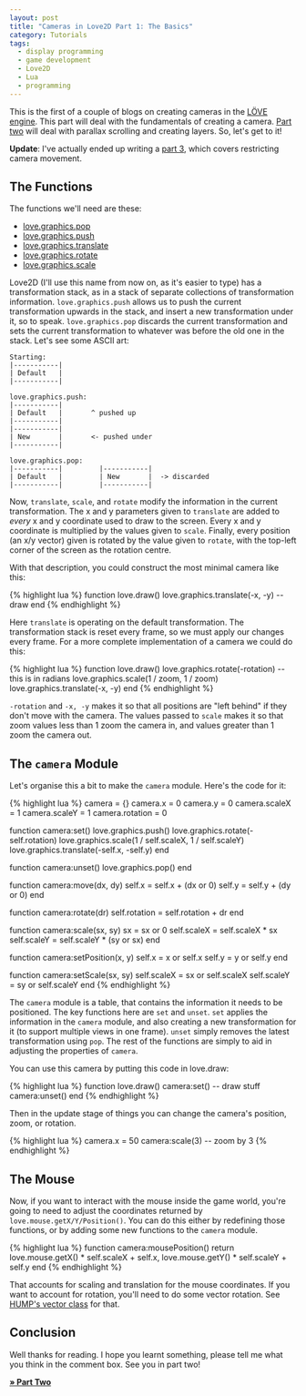 ```yaml
---
layout: post
title: "Cameras in Love2D Part 1: The Basics"
category: Tutorials
tags:
  - display programming
  - game development
  - Love2D
  - Lua
  - programming
---
```


This is the first of a couple of blogs on creating cameras in the [L&#214;VE engine](http://love2d.org). This part will deal with the fundamentals of creating a camera. [Part two](/2011/04/22/cameras-in-love2d-part-2-parallax-scrolling) will deal with parallax scrolling and creating layers. So, let's get to it!

**Update**: I've actually ended up writing a [part 3](/2011/05/09/cameras-in-love2d-part-3-movement-bounds), which covers restricting camera movement.

## The Functions

The functions we'll need are these:

* [love.graphics.pop](http://love2d.org/wiki/love.graphics.pop)
* [love.graphics.push](http://love2d.org/wiki/love.graphics.push)
* [love.graphics.translate](http://love2d.org/wiki/love.graphics.translate)
* [love.graphics.rotate](http://love2d.org/wiki/love.graphics.rotate)
* [love.graphics.scale](http://love2d.org/wiki/love.graphics.scale)

Love2D (I'll use this name from now on, as it's easier to type) has a transformation stack, as in a stack of separate collections of transformation information. `love.graphics.push` allows us to push the current transformation upwards in the stack, and insert a new transformation under it, so to speak. `love.graphics.pop` discards the current transformation and sets the current transformation to whatever was before the old one in the stack. Let's see some ASCII art:

    Starting:
    |-----------|
    | Default   |
    |-----------|

    love.graphics.push:
    |-----------|
    | Default   |       ^ pushed up
    |-----------|
    |-----------|
    | New       |       <- pushed under
    |-----------|

    love.graphics.pop:
    |-----------|         |-----------|
    | Default   |         | New       |  -> discarded
    |-----------|         |-----------|

Now, `translate`, `scale`, and `rotate` modify the information in the current transformation. The x and y parameters given to `translate` are added to _every_ x and y coordinate used to draw to the screen. Every x and y coordinate is multiplied by the values given to `scale`. Finally, every position (an x/y vector) given is rotated by the value given to `rotate`, with the top-left corner of the screen as the rotation centre.

With that description, you could construct the most minimal camera like this:

{% highlight lua %}
function love.draw()
  love.graphics.translate(-x, -y)
  -- draw
end
{% endhighlight %}

Here `translate` is operating on the default transformation. The transformation stack is reset every frame, so we must apply our changes every frame. For a more complete implementation of a camera we could do this:

{% highlight lua %}
function love.draw()
  love.graphics.rotate(-rotation) -- this is in radians
  love.graphics.scale(1 / zoom, 1 / zoom)
  love.graphics.translate(-x, -y)
end
{% endhighlight %}

`-rotation` and `-x, -y` makes it so that all positions are "left behind" if they don't move with the camera. The values passed to `scale` makes it so that zoom values less than 1 zoom the camera in, and values greater than 1 zoom the camera out.

## The `camera` Module

Let's organise this a bit to make the `camera` module. Here's the code for it:

{% highlight lua %}
camera = {}
camera.x = 0
camera.y = 0
camera.scaleX = 1
camera.scaleY = 1
camera.rotation = 0

function camera:set()
  love.graphics.push()
  love.graphics.rotate(-self.rotation)
  love.graphics.scale(1 / self.scaleX, 1 / self.scaleY)
  love.graphics.translate(-self.x, -self.y)
end

function camera:unset()
  love.graphics.pop()
end

function camera:move(dx, dy)
  self.x = self.x + (dx or 0)
  self.y = self.y + (dy or 0)
end

function camera:rotate(dr)
  self.rotation = self.rotation + dr
end

function camera:scale(sx, sy)
  sx = sx or 0
  self.scaleX = self.scaleX * sx
  self.scaleY = self.scaleY * (sy or sx)
end

function camera:setPosition(x, y)
  self.x = x or self.x
  self.y = y or self.y
end

function camera:setScale(sx, sy)
  self.scaleX = sx or self.scaleX
  self.scaleY = sy or self.scaleY
end
{% endhighlight %}

The `camera` module is a table, that contains the information it needs to be positioned. The key functions here are `set` and `unset`. `set` applies the information in the `camera` module, and also creating a new transformation for it (to support multiple views in one frame). `unset` simply removes the latest transformation using `pop`. The rest of the functions are simply to aid in adjusting the properties of `camera`.

You can use this camera by putting this code in love.draw:

{% highlight lua %}
function love.draw()
  camera:set()
  -- draw stuff
  camera:unset()
end
{% endhighlight %}

Then in the update stage of things you can change the camera's position, zoom, or rotation.

{% highlight lua %}
camera.x = 50
camera:scale(3) -- zoom by 3
{% endhighlight %}

## The Mouse

Now, if you want to interact with the mouse inside the game world, you're going to need to adjust the coordinates returned by `love.mouse.getX/Y/Position()`. You can do this either by redefining those functions, or by adding some new functions to the `camera` module.

{% highlight lua %}
function camera:mousePosition()
  return love.mouse.getX() * self.scaleX + self.x, love.mouse.getY() * self.scaleY + self.y
end
{% endhighlight %}

That accounts for scaling and translation for the mouse coordinates. If you want to account for rotation, you'll need to do some vector rotation. See [HUMP's vector class](https://github.com/vrld/hump/blob/master/vector.lua#L127) for that.

## Conclusion

Well thanks for reading. I hope you learnt something, please tell me what you think in the comment box. See you in part two!

**[&raquo; Part Two](/2011/04/22/cameras-in-love2d-part-2-parallax-scrolling)**
